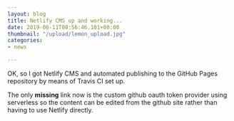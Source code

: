 ```yaml
---
layout: blog
title: Netlify CMS up and working...
date: 2019-06-11T08:56:46.101+00:00
thumbnail: "/upload/lemon_upload.jpg"
categories:
- news

---
```

OK, so I got Netlify CMS and automated publishing to the GitHub Pages repository by means of Travis CI set up.

The only **missing** link now is the custom github oauth token provider using serverless so the content can be edited from the github site rather than having to use Netlify directly.